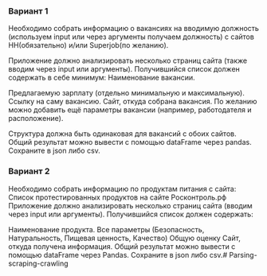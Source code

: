 ### **Вариант 1**

 Необходимо собрать информацию о вакансиях на вводимую должность (используем input или через аргументы получаем должность) с сайтов HH(обязательно) и/или Superjob(по желанию). 
 
Приложение должно анализировать несколько страниц сайта (также вводим через input или аргументы). Получившийся список должен содержать в себе минимум:
Наименование вакансии.

Предлагаемую зарплату (отдельно минимальную и максимальную).
Ссылку на саму вакансию.
Сайт, откуда собрана вакансия.
По желанию можно добавить ещё параметры вакансии (например, работодателя и расположение). 

Структура должна быть одинаковая для вакансий с обоих сайтов. Общий результат можно вывести с помощью dataFrame через pandas. Сохраните в json либо csv.

### **Вариант 2**

Необходимо собрать информацию по продуктам питания с сайта: Список протестированных продуктов на сайте Росконтроль.рф Приложение должно анализировать несколько страниц сайта (вводим через input или аргументы).
Получившийся список должен содержать:

Наименование продукта.
Все параметры (Безопасность, Натуральность, Пищевая ценность, Качество)
Общую оценку
Сайт, откуда получена информация.
Общий результат можно вывести с помощью dataFrame через Pandas. Сохраните в json либо csv.# Parsing-scraping-crawling
